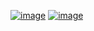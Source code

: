 [![image](https://img.shields.io/badge/Gmail-red?style=for-the-badge&logo=gmail&logoColor=white)](mailto:nightfury0109@gmail.com)
[![image](https://img.shields.io/badge/Skype-0078d4?style=for-the-badge&logo=skype&logoColor=white)](https://join.skype.com/invite/FtSUhsqCLYeZ)
